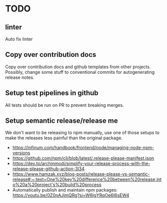 # TODO

## linter

Auto fix linter

## Copy over contribution docs

Copy over contribution docs and github templates from other projects.
Possibly, change some stuff to conventional commits for autogenerating release notes.

## Setup test pipelines in github

All tests should be run on PR to prevent breaking merges.

## Setup semantic release/release me

We don't want to be releasing to npm manually, use one of those setups to make the releases less painful than the original package.  

- <https://infinum.com/handbook/frontend/node/managing-node-npm-versions>
- <https://github.com/npm/cli/blob/latest/.release-please-manifest.json>
- <https://dev.to/archinmodi/simplify-your-release-process-with-the-release-please-github-action-3l34>
- <https://www.hamzak.xyz/blog-posts/release-please-vs-semantic-release#:~:text=One%20key%20difference%20between%20release,into%20a%20project's%20build%20process>
- Automatically publish and maintain npm packages:  
  <https://youtu.be/0Z0nAJjmQRg?si=W6IgYRqOe6I6sEW4>
